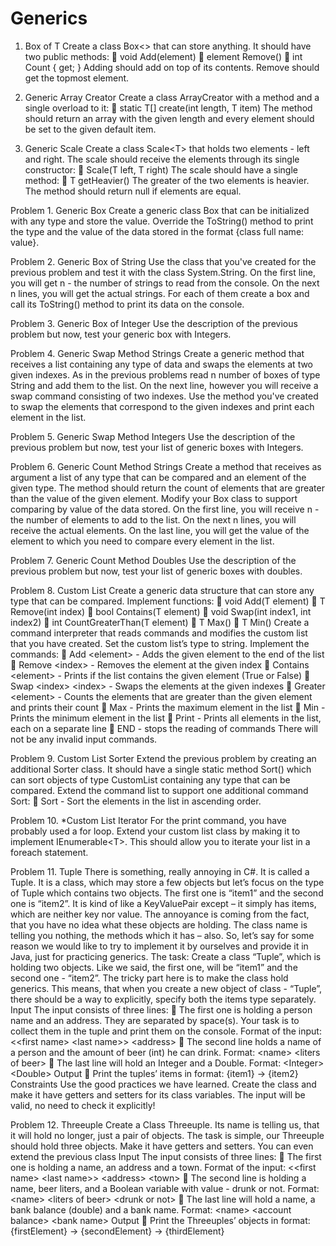 ﻿# Generics

1. Box of T
Create a class Box&lt;&gt; that can store anything.
It should have two public methods:
 void Add(element)
 element Remove()
 int Count { get; }
Adding should add on top of its contents. Remove should get the topmost element.

2. Generic Array Creator
Create a class ArrayCreator with a method and a single overload to it:
 static T[] create(int length, T item)
The method should return an array with the given length and every element should be set to the given default item.

3. Generic Scale
Create a class Scale&lt;T&gt; that holds two elements - left and right. The scale should receive the elements through its
single constructor:
 Scale(T left, T right)
The scale should have a single method:
 T getHeavier()
The greater of the two elements is heavier. The method should return null if elements are equal.

Problem 1. Generic Box
Create a generic class Box that can be initialized with any type and store the value. Override the ToString() method
to print the type and the value of the data stored in the format {class full name: value}.

Problem 2. Generic Box of String
Use the class that you&#39;ve created for the previous problem and test it with the class System.String. On the first line,
you will get n - the number of strings to read from the console. On the next n lines, you will get the actual strings.
For each of them create a box and call its ToString() method to print its data on the console.

Problem 3. Generic Box of Integer
Use the description of the previous problem but now, test your generic box with Integers.

Problem 4. Generic Swap Method Strings
Create a generic method that receives a list containing any type of data and swaps the elements at two given
indexes.
As in the previous problems read n number of boxes of type String and add them to the list. On the next line,
however you will receive a swap command consisting of two indexes. Use the method you&#39;ve created to swap the
elements that correspond to the given indexes and print each element in the list.

Problem 5. Generic Swap Method Integers
Use the description of the previous problem but now, test your list of generic boxes with Integers.

Problem 6. Generic Count Method Strings
Create a method that receives as argument a list of any type that can be compared and an element of the given
type. The method should return the count of elements that are greater than the value of the given element.
Modify your Box class to support comparing by value of the data stored.
On the first line, you will receive n - the number of elements to add to the list. On the next n lines, you will receive
the actual elements. On the last line, you will get the value of the element to which you need to compare every
element in the list.

Problem 7. Generic Count Method Doubles
Use the description of the previous problem but now, test your list of generic boxes with doubles.

Problem 8. Custom List
Create a generic data structure that can store any type that can be compared. Implement functions:
 void Add(T element)
 T Remove(int index)
 bool Contains(T element)
 void Swap(int index1, int index2)
 int CountGreaterThan(T element)
 T Max()
 T Min()
Create a command interpreter that reads commands and modifies the custom list that you have created. Set the
custom list’s type to string. Implement the commands:
 Add &lt;element&gt; - Adds the given element to the end of the list
 Remove &lt;index&gt; - Removes the element at the given index
 Contains &lt;element&gt; - Prints if the list contains the given element (True or False)
 Swap &lt;index&gt; &lt;index&gt; - Swaps the elements at the given indexes
 Greater &lt;element&gt; - Counts the elements that are greater than the given element and prints their count
 Max - Prints the maximum element in the list
 Min - Prints the minimum element in the list
 Print - Prints all elements in the list, each on a separate line
 END - stops the reading of commands
There will not be any invalid input commands.

Problem 9. Custom List Sorter
Extend the previous problem by creating an additional Sorter class. It should have a single static method Sort()
which can sort objects of type CustomList containing any type that can be compared. Extend the command list to
support one additional command Sort:
 Sort - Sort the elements in the list in ascending order.

Problem 10. *Custom List Iterator
For the print command, you have probably used a for loop. Extend your custom list class by making it to implement
IEnumerable&lt;T&gt;. This should allow you to iterate your list in a foreach statement.

Problem 11. Tuple
There is something, really annoying in C#. It is called a Tuple. It is a class, which may store a few objects but let’s
focus on the type of Tuple which contains two objects. The first one is “item1” and the second one is “item2”. It is
kind of like a KeyValuePair except – it simply has items, which are neither key nor value. The annoyance is coming
from the fact, that you have no idea what these objects are holding. The class name is telling you nothing, the
methods which it has – also. So, let’s say for some reason we would like to try to implement it by ourselves and
provide it in Java, just for practicing generics.
The task: Create a class “Tuple”, which is holding two objects. Like we said, the first one, will be “item1” and
the second one - “item2”. The tricky part here is to make the class hold generics. This means, that when you create a
new object of class - “Tuple”, there should be a way to explicitly, specify both the items type separately.
Input
The input consists of three lines:
 The first one is holding a person name and an address. They are separated by space(s). Your task is to collect
them in the tuple and print them on the console. Format of the input:
&lt;&lt;first name&gt; &lt;last name&gt;&gt; &lt;address&gt;
 The second line holds a name of a person and the amount of beer (int) he can drink. Format:
&lt;name&gt; &lt;liters of beer&gt;
 The last line will hold an Integer and a Double. Format:
&lt;Integer&gt; &lt;Double&gt;
Output
 Print the tuples’ items in format: {item1} -&gt; {item2}
Constraints
Use the good practices we have learned. Create the class and make it have getters and setters for its class variables.
The input will be valid, no need to check it explicitly!

Problem 12. Threeuple
Create a Class Threeuple. Its name is telling us, that it will hold no longer, just a pair of objects. The task is simple,
our Threeuple should hold three objects. Make it have getters and setters. You can even extend the previous class
Input
The input consists of three lines:
 The first one is holding a name, an address and a town. Format of the input:
&lt;&lt;first name&gt; &lt;last name&gt;&gt; &lt;address&gt; &lt;town&gt;
 The second line is holding a name, beer liters, and a Boolean variable with value - drunk or not. Format:
&lt;name&gt; &lt;liters of beer&gt; &lt;drunk or not&gt;
 The last line will hold a name, a bank balance (double) and a bank name. Format:
&lt;name&gt; &lt;account balance&gt; &lt;bank name&gt;
Output
 Print the Threeuples’ objects in format: {firstElement} -&gt; {secondElement} -&gt; {thirdElement}